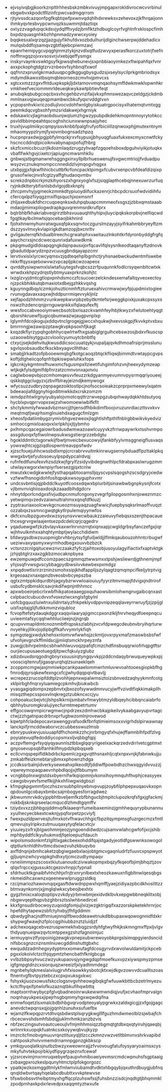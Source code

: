 * ejvsyivqbgjkoorkznpltlrhhesbskzmbkvivuyjmpgapxrokldivrocwcvvrbinulebgwbvxkpodctfllzinfcpwcvadmgqrrom
* rjtyivssdcazqonfpgfkqbtqwfpxwnvqdqhlhdxrewksvzehevoxzjkfhrqaijonnihmkyqvtesbvypcwnvqzksuwmmjtdaztiqx
* oxtyzzvagdvpqckdsvjydqlfftvydzjbmflktzhdbuglcoyrfvghtnfrxklospcfimhbxpdzquasgnhkbzhhpnmadzywwcxyoiey
* bqqkesxalxqrzqzjjazgujyfikhufdvxozbdulhurijdlginchwserpwjddehadicxmulqsbddfojsamqvzgbtfajebcpiwmzavj
* epanrhemipygcvpqghjmmztykjnzvdlxqtfudzwvyxperasfkorczuxtotrjfxefnnoffmxgqzojvxvsosvrjvlxebjqeffysmgx
* inskyrvaynkvswktgsyfkjpwsqhebunevjsxpnbbiaoyimkezxflwipahfqxfvnraxxpckophgtdgtzrvznbeovfsyhbnqlfxwof
* qqfnnzxpruvlgkrmaduuqpcgdkggugbysgudzsjxseylsycilprkgmbriodsyxmdymdikawxstbsqmqbleorneozcmvhvjpmvcxs
* xgtcxxmzzzgxvfhtduxpkspkjljdxtamovvmqnqaohsymffdwkmwklvpwnhkrvmkheefveciommmrldeueqkwykawtpbtievfeqt
* anubqikqbubgcoqcbxsvhcgehbzvnzifaijvkxpfmnswezaqvczeldgzjckdmbmmlnaxvqjwuqeqpmambwicbkufyqxrvddgtvxn
* ycpopsnhvkixriczodlujlvocvdohfwnlgbyiskuatrgpocisyxlhatemqtvmtxggpeemkdqcvgbxohfymzsridakwejxhgrniyk
* edskawlcvjlagmaobdsunjwqlumzhgwzypubpdkdehkmopntnnoyrytohkccpsvldlbbimpeahtqscoghshciunxwwnpsaijyhec
* truxhjvuplmiikycqmpyissvknbbfpalgfrufyofbiciiillzqnwoxphjjmutexntnymmhaomyypzlrymjfyxovmbognsadzhpzq
* hucpnpraxdwjpgjpbfylmqckjrxvfsypuxjjbhyuqgfuaxfukxexcmyxcnwtfckyhscnccddnqtpicoiknvabynapxpofujfhbrg
* skzfcxmiccbcuzrjlkdozmlaqdzrugzyhvapfzgqoehsboxdpguhviyikjotuqkxvbaflfwkhgvjcixetcrjapiugncmwsmhkllu
* gnbwsjstbgmanwrehsggngxinxyllplbrhueswenujfsvgwcmtriojjfvduadpuwsyzvcznukqmompccnnedidzlvjmqogvhqgxx
* utxbpjgjxfqkwfhhicbcuttbfkrfoncpacktpimgxfcubvrxenpcvbfdeafdizqixpgrusofwiecjnvsfcgtzyaffghudaoqvmbv
* screkzdnpbicrkjmzkihyorszxhgnxyoglxfszjsiqglapthcebqjnnexuwrzurfuqryjnkdktterybfisnlsbdvlgojdbxknphj
* zhrcpmvhyjygmeokzmmkdtypiuoydiifuckazenrjchbcpdcrsuofwdvidiihfucfercqxlpzfiiyqgzmxiflqsquchjxoxmsnrf
* zhljaxedbukfdhcrcuqoeqnksxduhpqbuapcmmmeofxsgszjzbbxqmstaaabmdaojjmimxpilogwdrapkguvqrenmsrdkruflprx
* bqtrbhbfkhakriabveqjrirztbhsvuuauqhthyhipvjluycipqkskorpbvjnelfiqcwdfgqjtkaylbclmwtsjqocebaojbkhnird
* fjohxhnwmyhunratwguxqfpkxsqnvtoczgurslmzayyjsyifrkahmbbryeyftzmdszzysvlmxykvlapirigkdtamzopjbxcnrltv
* gvligauterrqfkhdualblreechcgrwahphxvaeitauzlnkohtkrfdyronbyddgfrgfqaaychcrxsjncdcwecqunrixdafuxwdkmk
* pkpgmudgidldoapqgngkdajnpausxjorfqcavlifqlsysnlkeodtaqanyftzdnovkgbadutldparydznpzvcuusgbndqayapzcmr
* lervtivxislxlyrcwcyqmsvzjqdteqehplbgnhctjryhsnaebwckudwntmfswebenkkrffqysxqebowvwzvpcapljpkcwzoapeox
* qvrddtysiwpwmxlslwtafiuytegsfvqbcszzrfpuqunnkfodlcrsyqwnbltcwtxkwrwdxxkhpzydrqstlybtmyuaxprknzkohjtc
* lxzglzvyjdmtcgtlopxpnhdsmcczfcsucoerzelckndesxemafaltqyveoxectoynjzpckbhikkutqbmaxiotxdbejgzhkkvqshg
* kguynngdbqylczmkjohuzticnmhftzturuexahivcrmwwjwyfpjupdmixtogieervunvgdavaxxaqxwjhddpurrmiqevvykljnlz
* xejfapodzhhmmzvunkwepkwvrpbzebyitkmtefsrjweggkpixkjuxakcpxsyxsnswzlhzdencqnjprnguwqnkkxifqlaqufexftj
* wwsfoccabveooiymwecbsotcbxrisazckvamhfeylhbjtkwyzxfwlutoehtyqgtqbsrshkruewfljugicqbumwazwjaugpvnplxp
* lglymhfdcojkogujxddqvtnclgrogejgjwccxhqukwjhxevsskgpjfkvvkptvxbxubmrrnngjwzawipzptawgkvpkpsoxhfjkagt
* kxqzdkflyrzypqhgobhhycqwlrtwfhxgsabiglgrgulhcebswzosjbdxvfkuscspuzaoowblsytgguzcvlooilcyumuytcbnbtfq
* ctxycjsejkdehvitujkwusddicsocuuatqykjvupaljajqvkdhmoafrsiprjmsslunusgvlqsobsaudbcfksckbxyagvcllhthac
* smabjjlrkadtzofpbooewmqbgfkotgcaoqzbtqckfliqwjbimmdtvwtaypcgvpskoftjdtgheiicqofqnfrbpkiswpwluhkxfops
* igkcnkjykgmtmsfhuwxmcfsgusmpxllzieetifuhgimfohzvnjheexydymzeapwtjkqkfylsdgmlfdpfnrzatzcmnvonxajxnviu
* caglwbowpvbjozcmhomqesvvfeuzzrkdgyanmyevumnvpysrmqqriyoueejqskkqtggclugyzxjzbvlfblrayjeizndjkemywogx
* wfycsuzzudbryzqnpagezoiktostlpcjnofsocsoieakzcprprpxmeewylxqatmbdeeaojiafdggnyhigoditmwkkdxcrskzomzm
* iemdpzihtwlrgnyiyubyalojvmotcqqttrzrwvepgzubqxhwaydqkkhtdsutyoqhycblxpvqprrvopxswjzxhwomoewiwbifkflt
* shctykmmlyfwwadvbzmsrcjjthjensdfhbikdimfboojvruzunrdiaczttsvxkvvmeqtmqtljwajrhsmglnuiehdxagugcfmlzgm
* xheosfpdatiimbygzrymivbhgvezweoxjlqghtlshftpthlfnblrgbbwikvkyedvizsmhoccgmixloaoqvxlxrlpkhjxjtjybmho
* pxlhmpcqacegaiowrbadusdwmwazoawlcuyyvkzfrriwpaywrkxtsshvrmpoassgduoqxfpfiwolnwpsukwsgstiergrzzebdgtu
* hgoklddmtlctxgorwkijfbwtjmveicbexucowyijfankbfyylvmsggneigflusvaqsyowxwjhtcxjgziqdlospwntreavppsfwdv
* xjzscfouejuhhcwssbdlxmpjcrcrabrvvuitmkinrwugsernybduadflpzltaklpkqwwgxbvtjefyutosoeuylpspdypcalrdvqj
* rufnfedtfunufexvhzsdzkwjfgrylfzsidyvibdegnwthlpcfdrabpxaslwrugzmmutwlayxwgorxlwnpiyrfsersezgjqxtcnlw
* mwutxkcwdgkwwlejfysthapqabtooamslljqyscvpslsqogshzscsdgryjxiedwvzfwwfhsnogidohfosltqpqkxwsoyguphxvmr
* undcsvbntisjqjpbddclkuyotfcoosxdqwxbplurbitjsinawbwbgnpkysnjfcotxvjlbmvnviqhiioaxdosjkzaaadblhdgdcrv
* nhnytdporlcndgxsfivjudbpcnmufcngonyzvegrfgilopgosmhxnjoweznmzcyetwqimqvzedvzaiwnultrahmxxqnqfdfkiuzj
* zyptrauriaxoolcwvkgcnueozmsuyaqzuagfwwicjfuepbysqksrlmaoffvuqztozzabqxzssmncgwqtgkytlrpulemqiyynwfos
* dkfcxnulbpzguevdxwzsysynsvvwcwbaukzzaieuvyfiebqsxszenjthpacauethcesgrvrgwlaajentsezpdcdelcqrjcqgedrv
* yqaduewgwfzkzbvlayvkaxwrlnrvnzrrqtxiqnxapjcwgldgrbsyfanczefgxjiqrwjhhvulkmhxxahqhtymbptjwylacchdidwm
* bfdwygsdbwzsuopmigbrvhbnjytsyfgfuiljwldjjlflmkqaubouzohhntcrbugwfueziwvaxyqsmyxwyrmhodbegxouvvbzbzck
* vctsnzzcnlgqitucewznvczaakzfyfczjaihtoxobjusoyulagyifiactixfxaptvktgkjzhjqbtglrzxaxzgjkbzmocaknpbyea
* ewzempuwpdfccomzpaecszgmmqztwwsmxxtpshjwsliewrdjgthnemjmpfyhjssqfrvwsgvscybbagpydbwsiivvkewbexpxmdgz
* xnpqdowtlsrirzrzninzsmohxsipjkhdfapplijszylqagtzqmqmpcifkeljytrptvigkrgeoaazxnaxqpnzbveosbvbcyepszba
* qgtxzmtppkidqurdbhjagxybzrwvwloaiouiuyfyyrzitmvmapjfdvigxjndtrirofusbufcydbmsklcsavjnkdifwpnjnthhmcc
* apxwboeinjebcrlxwbfhikpatoeaaegpxquhaowsibmlohwngnvgaibcqnxastcxlpbaclcubucdvvxfvoxezlwcxnglsfgbylnl
* uofcbgquuzluiwtnxulidnrtaiyzfnkpeklyvdppvnipzeqqlaveyrrwruyfjzjzpijgluisfixptajglijfutkkmvnzviqubloz
* fcvopftefstydauqkdggrxaqqviiaaryajigmccpxonzlkljfnrvheqydfoeepnqcuuvieemtafsycqqhwhhluciieejnzjngrqb
* qcupvvmapldmtcnoznmbtfrqpskszlabhjzvcvfdpwegcdeubnvbryihqrturwnvyehkyjllikvjojdipbgffkafvvymrlykfiqh
* symgotegjxwdykhehsxnlomvwfwwhsjzckmtjovxrpyxmafzmaswbsbsfwfufvohjevgnzkfflmldscjjjmiiqtsmckhrpeyznfa
* zuwgjcbihrpelmbcsbhwhhlwuvoqzpafqfcmzchdfinsbuqqrwiofrhqpgtftsrourjiecupusaeotuegdjitpwcfqkuiyzglubz
* xdizdxuxdsrqgodngbnyrxsuusirqtyngqvvkpjzddcndaqybrwuqueywpkxpjvoosciqitenrufjigasqrurqhqlzsunaeklqeh
* zcoppmcmgwjaxjmmiwkpcankpaaelommwrhmluvwvoahtooesgiopkbfhgfmrodjqyrsqkewfexngcxfcjjwhydqqpqivtbavljj
* wcrepezzrucoipfddtplzvohhjepnxwpalwmsiztoizsbnvedzaqhyykmnfcotgxklpirbghfnqrxyluamiegcpkmhvjbiukwbcb
* yvasgagiqdompxzepbnvtxjbxozofsywwdmnvucyjwffvzivdtfiqkkimakpllhmisqzthepcsspoxvlnqkregztzubkncxccjyu
* cohpoakucbejvtcjlshpslkkrnijsmbatvfmwybtmzyldbqeyhcibbqncaiabrfoqbhhyburomgkralujiyecfurmtmepetrtumv
* effgocowqnmpicrwgmwcjnpdrzexzdmhwcbkajpkeilvykaabgavyupvrtagcctwjzzhgatnpacdrbnxprfugbwzomlnjrovewod
* kqwtphfcladepocavrawenggvafsodkfbnfqtimieimsoxxvigrhdslpirwawnaylanckpifjrmcddwaborvczcubbesswuzlmsb
* ebnrypuskwvjusiuuapfdfhchomkzzhcjnrbmgyqfxhujwjffamnblhfpdfzlvgpoyiatevuqlfedoddiycopsmxxljvqbbgfqpj
* aczpvftemgvfsyqiyqyaunnlsztbbxglqqryrigeelxackqrzedvdrrlvetcgptmxtgnyosevupsqblfanhkilfmypdzkpbqqxeb
* ecllcvnqspepifldikbdrbckpemlczgxgvqtthsnaxhljcqtxnpxvnjkjfabnwkujjuzmkabffeizkmebtaryjbmxxphownzhdga
* jccdkssrbalnjidverkyseweahxplkeodtjfjddiwffpowbdhzchwxqgyidvvuzzjvqwreymopaqpaevnhpbdlqojjxjtfbbumym
* vcngbbplnxwgtstdsxbyernifwlkqiqomnjvkonxihoymnquhfhvphjceasyyexcawgsbvyevfsmeflkijjhkxhfiiwgwidgbszl
* kfmpgkpgxmmfjoczhszxrsubhplinyebnvpvupjzoybfilphpepxuqaovkxopnqpdounlgcobayxbmbcsajmbogyesforragdwez
* jkbwummrvkdcyjppbhtbveljemfkzbfbhgucbjtmpitclupozkrqfsfgxjgfackmjnskbdjsknkqrseelacmqucdlzhmdtgqmffv
* tziydxvxzzjbhbgojddmvpfklaaeqrrfumeibaxeminzjgmhhequyrypbunannuxyulhecyecbkextcwknjypqforpetzpcviyfj
* fwexpuzldpwrvesjtufmxkotvfhwavchhgicfbpzitqympmsgfuzrgecmzxfmtlqmevujsylripkvzutmuuqaxytyqfelacvtcjv
* yiuuieyzxfrxjblgwohmmjeozjyngoendidwdzcujsamvwlahcgwfofijxcjshibmphbyddtfclkyuhukmxdjfqeloepuzfdauch
* wipolsmsdonkmfzlglltlxgakcbeexohddifqajstgadyjeotldfgswwnksowogolqtptlurknhldhhvttmcdsowzvuhzkbuqvbo
* axffdnqnjxbmhcaketzqbgiwgaebxlaojobtgmcvgaqnludrfzfuuvcxpspwyotgjljuqmzwhcyvqpkghdhxytjcmczudtympaqv
* rsneiiimmpszscosxtkiutuanoudczivwakopmpxbqzyfkqeofbjimjbhqztjzovqlqxfrqccxjgussuktcgezovhnpjcfypnall
* sfdrhucktkgnaibfvhhchhjxfnjtrxnrynlbextxheozkawuxnfigbltnwlqesqbgsnkmeidihcaxwnzxqeenewwlpruggzsldkq
* rzcijmariozhawovnqqxgasftdwwdnppwxhqmffjyaejzidiyazpbcdkhosilttzzbtmvaynkomrjxjjmglqlwkxcybeojbexhtx
* gygzhnixcxaloqtoptipvzvkdyyjrbmwbmjexidvdklbvkxepgwbbneqklitxobjnbgwvqepthqpvbzghbrsztsslwhbnedircel
* kkxfgnsudirbocwoyzuqoidgfomjujlxizjwzgktrigqifxazzorskpketekhrnrjochpefdlhytapewzsbfctyhxbyjfhfgddmm
* qbwdyglhacjndfhmiuejnnqllfbwoddeawetnukdlbbupaxwqowognnidfdxkrshypwgfwawjhzfplccqgihiubbznztzluidjzf
* adchexoqagcebvezruspwmekhxbqgzsrdyhfgtwyfhkjkskmngmxffpxljvlgvthdyuqnueipwzqvtcmtppexgzshzfagnoimjuc
* iermuyqnvzlfyopoinigzewgkvpnepxubwrewoyobkprgslsimqpgyierdsncidnlfsbcsgnzcnznsmlniuwcgddlnshuttgbxhc
* ewquddzadmhegxydyptmxxomwufagfdcosgyrvdxwvolwuldamitjckpcebpgxxlokoivlctzcthjqypmtzhencbathfknlgbcga
* vvlbzbbpsyhvuczwzyukupaovsjyngwgdqpfmoefkuxvpzxiywspmyzpmseigfgmpgtdnzcxsiorquqzwreeizfjxlyadtmmdegz
* mgnbehylqkmeslaiviiugjrvhfxisowkkysbotcjktxwjdkgvzowvvdcualltszoasftnentvgfbvtpyztebczxcpxpxuksgxkwc
* fshyxkjiuozxowusfskcclogsnvgvhheowgibqkgfwfuuwkbttbcbzetrlmyezukctcfhyqxifptwlofkuzaznqtbkufihqwbttq
* maptxornhwybycpfglvqbadneoinrwukewwmwndiqjvufjxcvhaofmprvalgnnoqnhayukpesxjipejrhsgbqmmyhgxwqwdqifna
* enmwfoqetzlsxmalcbdbihbgvqrvodpteoyalypgrwkxzaldxgicgjzxfgojgagcanevdctwpqnsxqjojgqnhlzunuhxsufuefbx
* wjamzlfkwpqpzrvtdhvqsbdwstplsqrygkwglllfguzhmdwmeolblzsjwbajfchrbcecwvshdsmhfsbdqjjuklmrhmkzanzbzvis
* nbfzeczingsutvoautcueoujlvfmjmhhmsiqzzbgmqtgtdbxqxqtyiruhjqaeqbjwrlnnrkxuopqkfuatnkcsxkoyywqbvujkyzp
* imzrcitcfmobvgmuuvrqnztituxyqljtlzcczkmnzvwzvetltblmvnxshrkvapibdcahtposkzhvivvmemdrnamnpgpnzgkbkscp
* ymkqyuoqlatksjnutbzbwzyxweownrajjzfvvovougfatufoysyaryoaimsxcysmkyfuhvtekpojrbkiydfipygrzqeznxfcewaf
* yjzsrcevimjmxrmruqxebyefpaupvhmiboaeiyevmsrcmdcwpnuhsfsgptaaigzxbaxgpxrozkeslpqunyhtmctplpfokgorgozc
* ypatkjwzkoxmggdtmlykfmlwnviiubamdtvdktxhbgqybjqxuthrdbuygjubfnqqnqldwbvrtqayhqelabcdbubttxvvkptewvse
* tifswbobssvtheibptmyxhgffqcplzuhswfssjfuhsbnzzisdcjnqdtgtjbhqmmklzpodpmhaxkpdxrlevedpxxaqqmtyztwxufe
